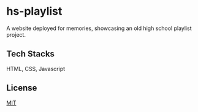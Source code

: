 # hs-playlist

A website deployed for memories, showcasing an old high school playlist project.

## Tech Stacks

HTML, CSS, Javascript

## License

[MIT](https://choosealicense.com/licenses/mit/)
